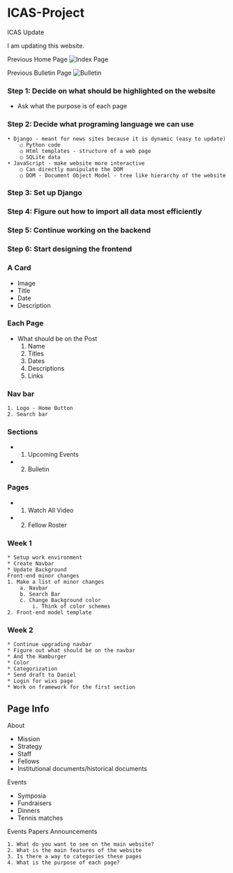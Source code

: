 # ICAS-Project
ICAS Update

I am updating this website.

Previous Home Page
![Index Page](https://github.com/sam-aum/ICAS-Project/assets/95770704/0888e6d6-5538-43e9-b049-f9053cae9102)

Previous Bulletin Page
![Bulletin](https://github.com/sam-aum/ICAS-Project/assets/95770704/656c58a3-8b12-49b6-bdbd-5e01ef71066d)


### Step 1: Decide on what should be highlighted on the website
* Ask what the purpose is of each page
### Step 2: Decide what programing language we can use
    • Django - meant for news sites because it is dynamic (easy to update)
        ○ Python code 
        ○ Html templates - structure of a web page
        ○ SQLite data 
    • JavaScript - make website more interactive 
        ○ Can directly manipulate the DOM
        ○ DOM - Document Object Model - tree like hierarchy of the website 
### Step 3: Set up Django
### Step 4: Figure out how to import all data most efficiently
### Step 5: Continue working on the backend
### Step 6: Start designing the frontend




### A Card
* Image
* Title
* Date
* Description

### Each Page
* What should be on the Post
    1. Name
    2. Titles
    3. Dates
    4. Descriptions
    5. Links 

### Nav bar
    1. Logo - Home Button
    2. Search bar
    
### Sections
*  1. Upcoming Events
*  2. Bulletin

### Pages
*  1. Watch All Video
*  2. Fellow Roster






### Week 1
    * Setup work environment
    * Create Navbar
    * Update Background
    Front-end minor changes
    1. Make a list of minor changes
        a. Navbar
        b. Search Bar
        c. Change Background color
            i. Think of color schemes
    2. Front-end model template

### Week 2
    * Continue upgrading navbar
    * Figure out what should be on the navbar
    * And the Hamburger
    * Color 
    * Categorization 
    * Send draft to Daniel
    * Login for wixs page
    * Work on framework for the first section



## Page Info
About 
* Mission
* Strategy
* Staff
* Fellows
* Institutional documents/historical documents

Events
* Symposia
* Fundraisers
* Dinners
* Tennis matches


Events
Papers
Announcements

    1. What do you want to see on the main website?
    2. What is the main features of the website
    3. Is there a way to categories these pages
    4. What is the purpose of each page?
